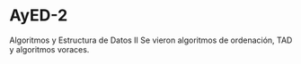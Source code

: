 # AyED-2
Algoritmos y Estructura de Datos II
Se vieron algoritmos de ordenación, TAD y algoritmos voraces.
